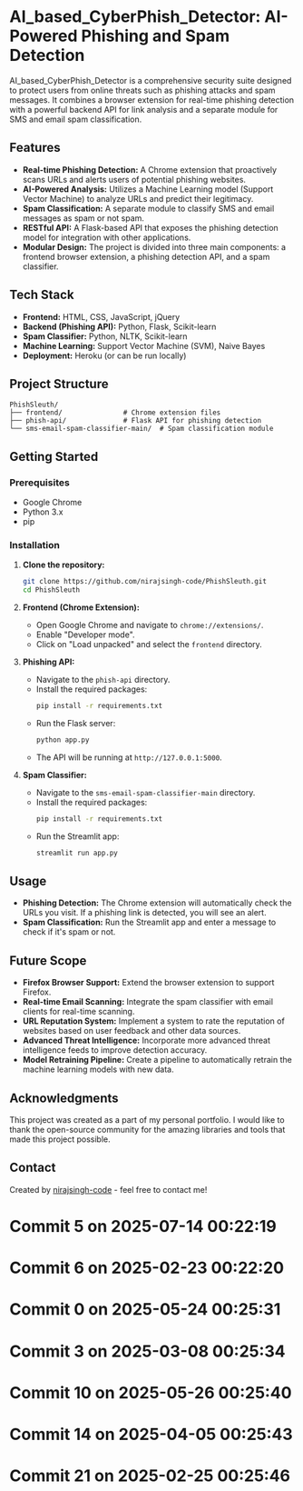 # AI_based_CyberPhish_Detector: AI-Powered Phishing and Spam Detection

AI_based_CyberPhish_Detector is a comprehensive security suite designed to protect users from online threats such as phishing attacks and spam messages. It combines a browser extension for real-time phishing detection with a powerful backend API for link analysis and a separate module for SMS and email spam classification.

## Features

*   **Real-time Phishing Detection:** A Chrome extension that proactively scans URLs and alerts users of potential phishing websites.
*   **AI-Powered Analysis:** Utilizes a Machine Learning model (Support Vector Machine) to analyze URLs and predict their legitimacy.
*   **Spam Classification:** A separate module to classify SMS and email messages as spam or not spam.
*   **RESTful API:** A Flask-based API that exposes the phishing detection model for integration with other applications.
*   **Modular Design:** The project is divided into three main components: a frontend browser extension, a phishing detection API, and a spam classifier.

## Tech Stack

*   **Frontend:** HTML, CSS, JavaScript, jQuery
*   **Backend (Phishing API):** Python, Flask, Scikit-learn
*   **Spam Classifier:** Python, NLTK, Scikit-learn
*   **Machine Learning:** Support Vector Machine (SVM), Naive Bayes
*   **Deployment:** Heroku (or can be run locally)

## Project Structure

```
PhishSleuth/
├── frontend/               # Chrome extension files
├── phish-api/              # Flask API for phishing detection
└── sms-email-spam-classifier-main/  # Spam classification module
```

## Getting Started

### Prerequisites

*   Google Chrome
*   Python 3.x
*   pip

### Installation

1.  **Clone the repository:**
    ```bash
    git clone https://github.com/nirajsingh-code/PhishSleuth.git
    cd PhishSleuth
    ```

2.  **Frontend (Chrome Extension):**
    *   Open Google Chrome and navigate to `chrome://extensions/`.
    *   Enable "Developer mode".
    *   Click on "Load unpacked" and select the `frontend` directory.

3.  **Phishing API:**
    *   Navigate to the `phish-api` directory.
    *   Install the required packages:
        ```bash
        pip install -r requirements.txt
        ```
    *   Run the Flask server:
        ```bash
        python app.py
        ```
    *   The API will be running at `http://127.0.0.1:5000`.

4.  **Spam Classifier:**
    *   Navigate to the `sms-email-spam-classifier-main` directory.
    *   Install the required packages:
        ```bash
        pip install -r requirements.txt
        ```
    *   Run the Streamlit app:
        ```bash
        streamlit run app.py
        ```

## Usage

*   **Phishing Detection:** The Chrome extension will automatically check the URLs you visit. If a phishing link is detected, you will see an alert.
*   **Spam Classification:** Run the Streamlit app and enter a message to check if it's spam or not.

## Future Scope

*   **Firefox Browser Support:** Extend the browser extension to support Firefox.
*   **Real-time Email Scanning:** Integrate the spam classifier with email clients for real-time scanning.
*   **URL Reputation System:** Implement a system to rate the reputation of websites based on user feedback and other data sources.
*   **Advanced Threat Intelligence:** Incorporate more advanced threat intelligence feeds to improve detection accuracy.
*   **Model Retraining Pipeline:** Create a pipeline to automatically retrain the machine learning models with new data.

## Acknowledgments

This project was created as a part of my personal portfolio. I would like to thank the open-source community for the amazing libraries and tools that made this project possible.

## Contact

Created by [nirajsingh-code](https://github.com/nirajsingh-code) - feel free to contact me!
# Commit 5 on 2025-07-14 00:22:19

# Commit 6 on 2025-02-23 00:22:20

# Commit 0 on 2025-05-24 00:25:31

# Commit 3 on 2025-03-08 00:25:34

# Commit 10 on 2025-05-26 00:25:40

# Commit 14 on 2025-04-05 00:25:43

# Commit 21 on 2025-02-25 00:25:46

